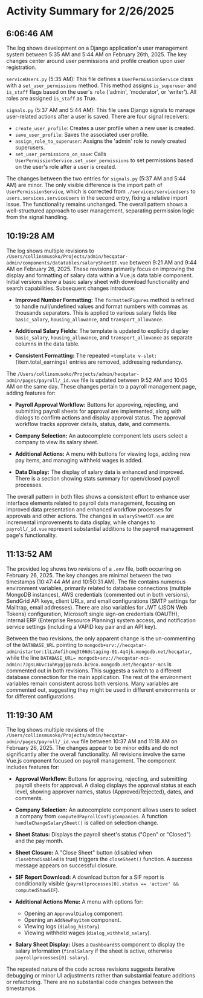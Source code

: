 # Activity Summary for 2/26/2025

## 6:06:46 AM
The log shows development on a Django application's user management system between 5:35 AM and 5:44 AM on February 26th, 2025.  The key changes center around user permissions and profile creation upon user registration.

`serviceUsers.py` (5:35 AM): This file defines a `UserPermissionService` class with a `set_user_permissions` method. This method assigns `is_superuser` and `is_staff` flags based on the user's `role` ('admin', 'moderator', or 'writer').  All roles are assigned `is_staff` as True.

`signals.py` (5:37 AM and 5:44 AM): This file uses Django signals to manage user-related actions after a user is saved.  There are four signal receivers:

* `create_user_profile`: Creates a user profile when a new user is created.
* `save_user_profile`: Saves the associated user profile.
* `assign_role_to_superuser`: Assigns the 'admin' role to newly created superusers.
* `set_user_permissions_on_save`: Calls `UserPermissionService.set_user_permissions` to set permissions based on the user's role after a user is created.

The changes between the two entries for `signals.py` (5:37 AM and 5:44 AM) are minor. The only visible difference is the import path of `UserPermissionService`, which is corrected from `./services/serviceUsers` to `users.services.serviceUsers` in the second entry, fixing a relative import issue.  The functionality remains unchanged.  The overall pattern shows a well-structured approach to user management, separating permission logic from the signal handling.


## 10:19:28 AM
The log shows multiple revisions to `/Users/collinsmusoko/Projects/admin/hecqatar-admin/components/datatables/salarySheetDT.vue`  between 9:21 AM and 9:44 AM on February 26, 2025.  These revisions primarily focus on improving the display and formatting of salary data within a Vue.js data table component.  Initial versions show a basic salary sheet with download functionality and search capabilities.  Subsequent changes introduce:

* **Improved Number Formatting:** The `formattedFigures` method is refined to handle null/undefined values and format numbers with commas as thousands separators.  This is applied to various salary fields like `basic_salary`, `housing_allowance`, and `transport_allowance`.

* **Additional Salary Fields:**  The template is updated to explicitly display `basic_salary`, `housing_allowance`, and `transport_allowance`  as separate columns in the data table.

* **Consistent Formatting:** The repeated `<template v-slot:[`item.total_earnings`]` entries are removed, addressing redundancy.

The `/Users/collinsmusoko/Projects/admin/hecqatar-admin/pages/payroll/_id.vue` file is updated between 9:52 AM and 10:05 AM on the same day. These changes pertain to a payroll management page, adding features for:

* **Payroll Approval Workflow:**  Buttons for approving, rejecting, and submitting payroll sheets for approval are implemented, along with dialogs to confirm actions and display approval status.  The approval workflow tracks approver details, status, date, and comments.

* **Company Selection:** An autocomplete component lets users select a company to view its salary sheet.

* **Additional Actions:**  A menu with buttons for viewing logs, adding new pay items, and managing withheld wages is added.

* **Data Display:** The display of salary data is enhanced and improved.  There is a section showing stats summary for open/closed payroll processes.

The overall pattern in both files shows a consistent effort to enhance user interface elements related to payroll data management, focusing on improved data presentation and enhanced workflow processes for approvals and other actions.  The changes in `salarySheetDT.vue` are incremental improvements to data display, while changes to `payroll/_id.vue` represent substantial additions to the payroll management page's functionality.


## 11:13:52 AM
The provided log shows two revisions of a `.env` file, both occurring on February 26, 2025.  The key changes are minimal between the two timestamps (10:47:44 AM and 10:50:31 AM).  The file contains numerous environment variables, primarily related to database connections (multiple MongoDB instances), AWS credentials (commented out in both versions), SendGrid API keys, client URLs, and email configurations (SMTP settings for Mailtrap, email addresses).  There are also variables for JWT (JSON Web Tokens) configuration,  Microsoft single sign-on credentials (OAUTH), internal ERP (Enterprise Resource Planning) system access, and notification service settings (including a VAPID key pair and an API key).

Between the two revisions, the only apparent change is the un-commenting of the `DATABASE_URL` pointing to `mongodb+srv://hecqatar-administartor:1lLzAofihcmq3t66@staging-01.4q4jk.mongodb.net/hecqatar`, while the line  `DATABASE_URL= mongodb+srv://hecqatar-mcs-admin:7JgsLmUvc1uhKypj@proda.bc9co.mongodb.net/hecqatar-mcs` is commented out in both revisions. This suggests a switch to a different database connection for the main application.  The rest of the environment variables remain consistent across both versions.  Many variables are commented out, suggesting they might be used in different environments or for different configurations.


## 11:19:30 AM
The log shows multiple revisions of the `/Users/collinsmusoko/Projects/admin/hecqatar-admin/pages/payroll/_id.vue` file between 10:37 AM and 11:18 AM on February 26, 2025.  The changes appear to be minor edits and do not significantly alter the overall functionality.  All revisions involve the same Vue.js component focused on payroll management.  The component includes features for:

* **Approval Workflow:**  Buttons for approving, rejecting, and submitting payroll sheets for approval.  A dialog displays the approval status at each level, showing approver names, status (Approved/Rejected), dates, and comments.

* **Company Selection:** An autocomplete component allows users to select a company from `computedPayrollConfigCompanies`. A function `handleChangeSalarySheet()` is called on selection change.

* **Sheet Status:** Displays the payroll sheet's status ("Open" or "Closed") and the pay month.

* **Sheet Closure:** A "Close Sheet" button (disabled when `closebtndisabled` is true) triggers the `closeSheet()` function. A success message appears on successful closure.

* **SIF Report Download:** A download button for a SIF report is conditionally visible (`payrollprocesses[0].status == 'active' && computedShowSIF`).

* **Additional Actions Menu:** A menu with options for:
    * Opening an `ApprovalDialog` component.
    * Opening an `AddNewPayitem` component.
    * Viewing logs (`dialog_history`).
    * Viewing withheld wages (`dialog_withheld_salary`).

* **Salary Sheet Display:**  Uses a `DashboardSS` component to display the salary information (`finalSalary` if the sheet is active, otherwise `payrollprocesses[0].salary`).

The repeated nature of the code across revisions suggests iterative debugging or minor UI adjustments rather than substantial feature additions or refactoring.  There are no substantial code changes between the timestamps.
